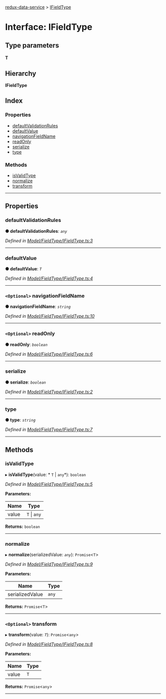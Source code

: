 [redux-data-service](../README.md) > [IFieldType](../interfaces/ifieldtype.md)

# Interface: IFieldType

## Type parameters
#### T 
## Hierarchy

**IFieldType**

## Index

### Properties

* [defaultValidationRules](ifieldtype.md#defaultvalidationrules)
* [defaultValue](ifieldtype.md#defaultvalue)
* [navigationFieldName](ifieldtype.md#navigationfieldname)
* [readOnly](ifieldtype.md#readonly)
* [serialize](ifieldtype.md#serialize)
* [type](ifieldtype.md#type)

### Methods

* [isValidType](ifieldtype.md#isvalidtype)
* [normalize](ifieldtype.md#normalize)
* [transform](ifieldtype.md#transform)

---

## Properties

<a id="defaultvalidationrules"></a>

###  defaultValidationRules

**● defaultValidationRules**: *`any`*

*Defined in [Model/FieldType/IFieldType.ts:3](https://github.com/Rediker-Software/redux-data-service/blob/d8bc1de/src/Model/FieldType/IFieldType.ts#L3)*

___
<a id="defaultvalue"></a>

###  defaultValue

**● defaultValue**: *`T`*

*Defined in [Model/FieldType/IFieldType.ts:4](https://github.com/Rediker-Software/redux-data-service/blob/d8bc1de/src/Model/FieldType/IFieldType.ts#L4)*

___
<a id="navigationfieldname"></a>

### `<Optional>` navigationFieldName

**● navigationFieldName**: *`string`*

*Defined in [Model/FieldType/IFieldType.ts:10](https://github.com/Rediker-Software/redux-data-service/blob/d8bc1de/src/Model/FieldType/IFieldType.ts#L10)*

___
<a id="readonly"></a>

### `<Optional>` readOnly

**● readOnly**: *`boolean`*

*Defined in [Model/FieldType/IFieldType.ts:6](https://github.com/Rediker-Software/redux-data-service/blob/d8bc1de/src/Model/FieldType/IFieldType.ts#L6)*

___
<a id="serialize"></a>

###  serialize

**● serialize**: *`boolean`*

*Defined in [Model/FieldType/IFieldType.ts:2](https://github.com/Rediker-Software/redux-data-service/blob/d8bc1de/src/Model/FieldType/IFieldType.ts#L2)*

___
<a id="type"></a>

###  type

**● type**: *`string`*

*Defined in [Model/FieldType/IFieldType.ts:7](https://github.com/Rediker-Software/redux-data-service/blob/d8bc1de/src/Model/FieldType/IFieldType.ts#L7)*

___

## Methods

<a id="isvalidtype"></a>

###  isValidType

▸ **isValidType**(value: * `T` &#124; `any`*): `boolean`

*Defined in [Model/FieldType/IFieldType.ts:5](https://github.com/Rediker-Software/redux-data-service/blob/d8bc1de/src/Model/FieldType/IFieldType.ts#L5)*

**Parameters:**

| Name | Type |
| ------ | ------ |
| value |  `T` &#124; `any`|

**Returns:** `boolean`

___
<a id="normalize"></a>

###  normalize

▸ **normalize**(serializedValue: *`any`*): `Promise`<`T`>

*Defined in [Model/FieldType/IFieldType.ts:9](https://github.com/Rediker-Software/redux-data-service/blob/d8bc1de/src/Model/FieldType/IFieldType.ts#L9)*

**Parameters:**

| Name | Type |
| ------ | ------ |
| serializedValue | `any` |

**Returns:** `Promise`<`T`>

___
<a id="transform"></a>

### `<Optional>` transform

▸ **transform**(value: *`T`*): `Promise`<`any`>

*Defined in [Model/FieldType/IFieldType.ts:8](https://github.com/Rediker-Software/redux-data-service/blob/d8bc1de/src/Model/FieldType/IFieldType.ts#L8)*

**Parameters:**

| Name | Type |
| ------ | ------ |
| value | `T` |

**Returns:** `Promise`<`any`>

___

